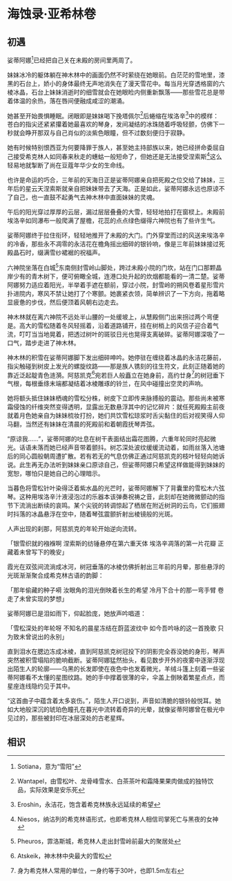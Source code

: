 # 海蚀录·亚希林卷

## 初遇

娑蒂阿娜[^1]已经把自己关在未殿的房间里两周了。

妹妹冰冷的躯体躺在神木林中的画面仍然不时萦绕在她眼前。白茫茫的雪地里，漆黑的石台上，娇小的身体最终无声地消失在了漫天雪花中。每当月光穿透格窗的六棱冰晶，石台上妹妹消逝时的细雪就会在她眼睑内侧重新飘落——那些雪花总是带着体温的余热，落在唇间便融成咸涩的潮涌。

她甚至开始畏惧睡眠。闭眼即是妹妹喝下挽塔佩尔[^2]后蜷缩在埃洛辛[^3]中的模样：苍白的指尖还紧紧攥着她最喜欢的琴身，发间凝结的冰珠随着呼吸轻颤，仿佛下一秒就会睁开那双与自己肖似的淡紫色眼瞳，但不过数刻便归于寂静。

她有时候特别恨西亚为何要降罪于族人，甚至她主持部族以来，她已经拼命委屈自己接受希克林人如同春来秋走的蟪蛄一般短命了，但她还是无法接受涅索斯[^4]这么轻易地就掣断了尚在豆蔻年华少女的生命线。

也许是命运的巧合，三年前的天海日正是娑蒂阿娜亲自把死殿之位交给了妹妹，三年后的星云天涅索斯就亲自把妹妹带去了天海。正是如此，娑蒂阿娜永远也原谅不了自己，也一直鼓不起勇气去神木林中直面妹妹的灵魂。

午后的阳光穿过厚厚的云层，漏过层层叠叠的大雪，轻轻地拍打在窗棂上。未殿前埃洛辛如同瀑布一般爬满了屋檐，花蕊的点点绿色缀得六神院也有了些许生气。

娑蒂阿娜终于拉住衔环，轻轻地推开了未殿的大门。门外穿堂而过的风送来埃洛辛的冷香，那些永不凋零的永洁花在檐角摇出细碎的银铃响，像是三年前妹妹接过死殿晶石时，缀满雪纱裙裾的祝福声。

六神院坐落在白城[^5]东南侧封雪岭山脚处，跨过未殿小院的门坎，站在门口那颗晶岸少有的青木树下，便可俯瞰全城，连港口处升起的炊烟都能看的一清二楚。娑蒂阿娜努力适应着阳光，半举着手遮在额前，穿过小院，封雪岭的朔风卷着星形雪片扑进院内，寒风不禁让她打了个寒颤。她裹紧衣领，简单辨识了一下方向，拖着略显疲惫的步伐，然后便顶着风朝右边走去。

神木林就在离六神院不远处半山腰的一处缓坡上，从慧殿侧门出来拐过两个弯便是。高大的雪松随着冬风轻摇着，沿着道路铺开，挂在树梢上的风信子迎合着气流，叮叮当当地晃着，把透过树叶的斑驳日光也晃得支离破碎。娑蒂阿娜深吸了一口气，踏步走进了神木林。

神木林的积雪在娑蒂阿娜脚下发出细碎呻吟。她停驻在缠绕着冰晶的永洁花藤前，指尖触碰到树皮上发光的螺旋纹路——那是族人镌刻的往生符文，此刻正随着她的靠近泛起靛青色涟漪。阿慈凯克[^6]宛若巨人般矗立在她身前，高约廿身[^7]的树冠垂下气根，每根垂绦末端都凝结着冰棱雕琢的铃兰，在风中碰撞出空灵的声响。

她将额头抵住妹妹栖魂的雪松分株，树皮下立即传来脉搏般的震动。那些尚未被寒霜侵蚀的纤维突然变得透明，显露出无数悬浮其中的记忆碎片：就任死殿殿主前夜就着月色她亲自为妹妹梳妆打扮，她们共饮雪松琼浆时舌尖黏住的后对视笑得人仰马翻，当然还有妹妹在清晨的死殿前和着朝霞抚琴弄弦。

“原谅我......”，娑蒂阿娜的吐息在树干表面结出霜花图腾，六重年轮同时亮起微光。话语未落而她已经声音带着颤抖。树芯深处波纹缓缓流动着，如雨丝落入池塘后的同心圆般朝周遭扩散。若有若无的气息仿佛正通过阿慈凯克的枝叶轻轻向她诉说。此生再无办法听到妹妹亲口原谅自己，但娑蒂阿娜只希望这样做能得到妹妹的宽恕，哪怕只是她自己的心理暗示。

当暮色将雪松针叶染得泛着紫水晶的光芒时，娑蒂阿娜解下了背囊里的雪松木六弦琴。这种用埃洛辛汁液浸泡过的乐器本该弹奏祝祷之音，此刻却在她微微颤动的指节下流淌出断续的哀鸣。某个尖锐的转调惊起了栖居在附近树洞的云鸟，它们振翅时抖落的冰晶悬浮在空中，随着琴弦震颤折射出棱镜般的光斑。

人声出现的刹那，阿慈凯克的年轮开始逆向流转。

「银雪织就的襁褓啊
涅索斯的纺锤悬停在第六重天体
埃洛辛凋落的第一片花瓣
正藏着未曾写下的晚安」

霞光在双弦间流淌成冰河，树冠垂落的冰棱仿佛折射出三年前的月晕，那些悬浮的光斑渐渐聚合成希克林古语的韵脚：

「那年偷藏的种子嗬
汝眼角的泪光倒映着长生的希望
冷月下合十的那一弯手臂
卷走了未曾实现的梦想」

娑蒂阿娜已是泪如雨下，仰起脸庞，她放声吟唱道：

「雪松深处的年轮呀
不知名的晨星冻结在蔚蓝波纹中
如今吾吟咏的这一首挽歌
只为致未曾说出的永别」

直到泪水在腮边冻成冰棱，直到阿慈凯克树冠投下的阴影完全吞没她的身形，琴声突然被积雪塌陷的脆响截断。娑蒂阿娜猛然抬头，看见数步开外的夜雾中逐渐浮现出陌生人的轮廓——乌黑的长发即使在夜色中也发着微光，羊绒斗篷上刻着一些娑蒂阿娜看不太懂的星图纹路。她的手中撑着很薄的伞，伞盖上倒映着繁星点点，而星座连线隐约见于其中。

“这首曲子中蕴含着太多哀伤。”，陌生人开口说到，声音如清脆的银铃般悦耳。她如大地般深沉的琥珀色瞳孔在暮光中流转着奇异的光晕，就像娑蒂阿娜曾在极光中见过的，那些被封印在冰层深处的古老星辉。



[^1]: Sotiana，意为“雪阳”
[^2]: Wantapel，由雪松叶、龙骨峰雪水、白茶茶叶和霜降果果肉做成的独特饮品，实际效果是安乐死
[^3]: Eroshin，永洁花，饱含着希克林族永远延续的希望
[^4]: Niesos，纳沽列的希克林语形式，也即希克林人相信司掌死亡与黑夜的女神
[^5]: Pheuros，霏洛斯城，希克林人走出封雪岭前最大的聚居处
[^6]: Atskeik，神木林中央最大的雪松
[^7]: 身为希克林人常用的单位，一身约等于30叶，也即1.5m左右



## 相识

